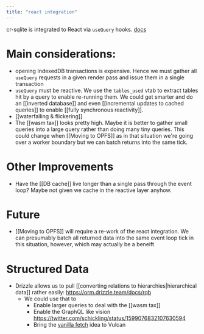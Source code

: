 ```yaml
---
title: "react integration"
---
```


cr-sqlite is integrated to React via `useQuery` hooks. [docs](https://vlcn.io/docs/js/react)

# Main considerations:
- opening IndexedDB transactions is expensive. Hence we must gather all `useQuery` requests in a given render pass and issue them in a single transaction
- `useQuery` must be reactive. We use the `tables_used` vtab to extract tables hit by a query to enable re-running them. We could get smarter and do an [[inverted database]] and even [[incremental updates to cached queries]] to enable [[fully synchronous reactivity]].
- [[waterfalling & flickering]]
- The [[wasm tax]] looks pretty high. Maybe it is better to gather small queries into a large query rather than doing many tiny queries. This could change when [[Moving to OPFS]] as in that situation we're going over a worker boundary but we can batch returns into the same tick.

# Other Improvements
- Have the [[DB cache]] live longer than a single pass through the event loop? Maybe not given we cache in the reactive layer anyhow.

# Future
- [[Moving to OPFS]] will require a re-work of the react integration. We can presumably batch all returned data into the same event loop tick in this situation, however, which may actually be a beneift

# Structured Data
- Drizzle allows us to pull [[converting relations to hierarchies|hierarchical data]] rather easily: https://orm.drizzle.team/docs/rqb
	- We could use that to
		- Enable larger queries to deal with the [[wasm tax]]
		- Enable the GraphQL like vision https://twitter.com/schickling/status/1599076832107630594
		- Bring the [vanilla fetch](https://github.com/tantaman/vanilla-fetch) idea to Vulcan